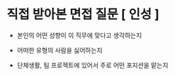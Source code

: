 # 직접 받아본 면접 질문 [ 인성 ]



- 본인의 어떤 성향이 이 직무에 맞다고 생각하는지



- 어떠한 유형의 사람을 싫어하는지



- 단체생활, 팀 프로젝트에 있어서 주로 어떤 포지션을 맡는지
